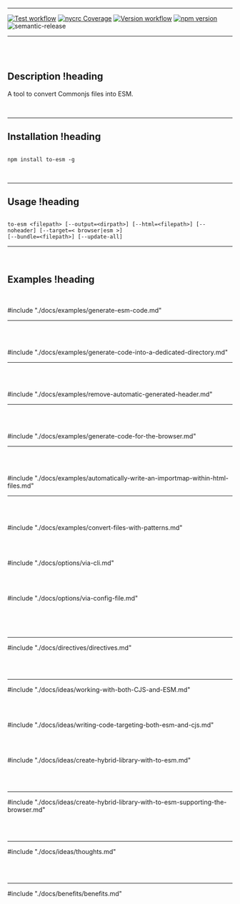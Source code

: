 
<br/><br/>

---

[![Test workflow](https://github.com/thimpat/to-esm/actions/workflows/test.yml/badge.svg)](https://github.com/thimpat/to-esm/blob/main/README.md)
[![nycrc Coverage](https://img.shields.io/nycrc/thimpat/to-esm?preferredThreshold=lines)](https://github.com/thimpat/to-esm/blob/main/README.md)
[![Version workflow](https://github.com/thimpat/to-esm/actions/workflows/versioning.yml/badge.svg)](https://github.com/thimpat/to-esm/blob/main/README.md)
[![npm version](https://badge.fury.io/js/to-esm.svg)](https://www.npmjs.com/package/to-esm)
<img alt="semantic-release" src="https://img.shields.io/badge/semantic--release-19.0.2-e10079?logo=semantic-release">

---

<br/><br/>

## Description !heading

A tool to convert Commonjs files into ESM.

<br>

---

## Installation !heading

```shell

npm install to-esm -g

```

<br>

---


## Usage !heading



```shell

to-esm <filepath> [--output=<dirpath>] [--html=<filepath>] [--noheader] [--target=< browser|esm >] 
[--bundle=<filepath>] [--update-all]

```

---

<br/>

## Examples !heading

<br/>

#include "./docs/examples/generate-esm-code.md"

---

<br/><br/>

#include "./docs/examples/generate-code-into-a-dedicated-directory.md"

---

<br/><br/>

#include "./docs/examples/remove-automatic-generated-header.md"

---

<br/><br/>


#include "./docs/examples/generate-code-for-the-browser.md"

---

<br/><br/>


#include "./docs/examples/automatically-write-an-importmap-within-html-files.md"

---

<br><br>

#include "./docs/examples/convert-files-with-patterns.md"

<br><br>


#include "./docs/options/via-cli.md"


<br><br>

#include "./docs/options/via-config-file.md"


<br/><br/><br/>

---

#include "./docs/directives/directives.md"

<br><br>

---

#include "./docs/ideas/working-with-both-CJS-and-ESM.md"


<br><br>


#include "./docs/ideas/writing-code-targeting-both-esm-and-cjs.md"


<br><br>

#include "./docs/ideas/create-hybrid-library-with-to-esm.md"


<br/><br/>


---

#include "./docs/ideas/create-hybrid-library-with-to-esm-supporting-the-browser.md"



<br/><br/>

---

#include "./docs/ideas/thoughts.md"

<br/><br/>

---

#include "./docs/benefits/benefits.md"